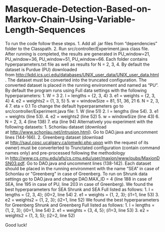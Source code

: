 # Masquerade-Detection-Based-on-Markov-Chain-Using-Variable-Length-Sequences
To run the code follow these steps.
	1.	Add all .jar files from “dependencies” folder to the Classpath.
	2.	Run src/controller/Experiment.java class file.
After running is completed, the results are generated in PU_window=21, PU_window=36, PU_window=51, PU_window=66. Each folder contains hyperparameters.txt file as well as results for N = 2, 3, 4.
By default the dataset is Purdue (PU) downloaded from http://kdd.ics.uci.edu/databases/UNIX_user_data/UNIX_user_data.html. The dataset must be converted into the truncated configuration. The converted dataset is placed in the running environment and named as “PU”. By default the program runs using Full data settings with the following hyperparameters:
	1.	W = 3
	2.	l = lengths = {2, 3, 4}
	3.	e1 = weights = {2, 3, 4}
	4.	e2 = weights2 = {1, 3, 5}
	5.	w = windowSize = 81, 51, 36, 21
	6.	N = 2, 3, 4
	7.	eta = 0.1
To change the default hyperparameters go to src/controller/Experiment.java file:
	1.	W (line 51)
	2.	l = lengths (line 54).
	3.	e1 = weights (line 53).
	4.	e2 = weights2 (line 52)
	5.	w = windowSize (line 43)
	6.	N = 2, 3, 4 (line 138)
	7.	eta (line 94)
Alternatively you experiment with the following datasets:
	1.	Schonlau dataset (download at http://www.schonlau.net/intrusion.html). Go to DAO.java and uncomment lines (144-166).
	2.	Greenberg dataset (download at http://saul.cpsc.ucalgary.ca/pmwiki.php upon with the request of its owner) must be converterted to Trunctated configuration (contain command names only) and pre-processed following the methodology in http://www.cs.cmu.edu/afs/cs.cmu.edu/user/maxion/www/pubs/MaxionDSN03.pdf. Go to DAO.java and uncomment lines (138-142).
Each dataset should be placed in the running environment with the name “SEA” in case of Schonlau or "Greenberg" in case of Greenberg.
To run on Shrunk data settings go to DAO.java and change DAO.MAX_ID = 4 (line 188 in case of SEA, line 195 in case of PU, line 203 in case of Greenberg).
We found the best hyperparameters for SEA Shrunk and SEA Full listed as follows:
	1.	l = lengths = {2, 3, 4}; (i0=2, line 54)
	2.	e1 = weights = {1, 2, 3}; (i1=1, line 53)
	3.	e2 = weights2 = {1, 2, 3}; (i2=1, line 52)
We found the best hyperparameters for Greenberg Shrunk and Greenberg Full listed as follows:
	1.	l = lengths = {1, 2, 3}; (i0=1, line 54)
	2.	e1 = weights = {3, 4, 5}; (i1=3, line 53)
	3.	e2 = weights2 = {1, 3, 5}; (i2=2, line 52)

Good luck!
